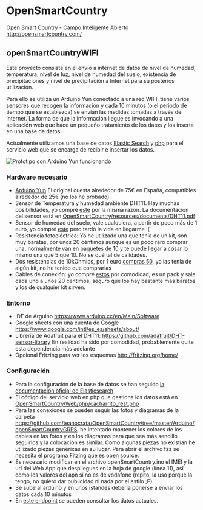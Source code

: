 # OpenSmartCountry
Open Smart Country - Campo Inteligente Abierto
http://opensmartcountry.com/


## openSmartCountryWIFI
Este proyecto consiste en el envío a internet de datos de nivel de humedad, temperatura, nivel de luz, nivel de humedad del suelo, existencia de precipitaciones y nivel de precipitación a Internet para su posterios utilización.

Para ello se utiliza un Arduino Yun conectado a una red WIFI, tiene varios sensores que recogen la información y cada 10 minutos (o el periodo de tiempo que se establezca) se envían las medidas tomadas a través de internet. La forma de que la información llegue es invocando a una aplicación web que hace un pequeño tratamiento de los datos y los inserta en una base de datos.

Actualmente utilizamos una base de datos [Elastic Search](https://www.elastic.co/) y [php](http://www.php.net/) para el servicio web que se encarga de recibir e insertar los datos.

![Prototipo con Arduino Yun funcionando](https://raw.githubusercontent.com/teanocrata/OpenSmartCountry/master/Arduino/openSmartCountryWIFI/IMG_20160629_151332.jpg)

### Hardware necesario
* [Arduino Yun](https://www.arduino.cc/en/Main/ArduinoBoardYun) El original cuesta alrededor de 75€ en España, compatibles alrededor de 25€ (no los he probado).
* Sensor de Temperatura y humedad ambiente DHT11. Hay muchas posibilidades, yo compré [este]( http://www.ebay.es/itm/201568844366?_trksid=p2060353.m2749.l2649&ssPageName=STRK%3AMEBIDX%3AIT) por la misma razón. La documentación del sensor está en [OpenSmartCountry/resources/documents/DHT11.pdf](OpenSmartCountry/resources/documents/DHT11.pdf)
* Sensor de humedad del suelo, vale cualquiera, a partir de poco más de 1 euro, yo compré [este](http://www.miniinthebox.com/es/humedad-del-suelo-modulo-de-masa-del-sensor-sensor-de-humedad_p903362.html) pero tardó la vida en llegarme :(
* Resistencia fotoeléctrica: Yo he utilizado una que tenía de un kit, son muy baratas, por unos 20 céntimos aunque es un poco raro comprar una, normalmente van en [paquetes de 10](http://www.ebay.es/itm/10pcs-Resistor-Dependiente-De-Luz-LDR-Fotoresistor-GL5528-Photoresistor-/231670562385?hash=item35f0a43e51:g:9GQAAOSwZ1lWdOrZ) y te puede llegar a cosar lo mismo una que 5 que 10. No se qué tal de calidades.
* Dos resistencias de 10kOhmios, por 1 euro [compras 50](http://www.ebay.es/itm/50x-Resistencias-10K-ohm-5-0-25W-1-4W-carbon-film-resistor-/201479741197?hash=item2ee920df0d:g:1nEAAOSwnH1WY~3a), yo las tenía de algún kit, no he tenido que comprarlas
* Cables de conexión: yo compré [estos](https://www.amazon.es/gp/product/B00QV7O052/ref=oh_aui_detailpage_o00_s00?ie=UTF8&psc=1) por comodidad, es un pack y sale cada uno a unos 20 centimos, seguro que los hay bastante más baratos y los de cualquier kit sirven.
 
### Entorno
* IDE de Arguino https://www.arduino.cc/en/Main/Software
* Google sheets con una cuenta de Google https://www.google.com/intl/es_es/sheets/about/
* Librería de Adafruit para el DHT11: https://github.com/adafruit/DHT-sensor-library En realidad ha sido por comodidad, probablemente quite esta dependencia más adelante
* Opcional Fritzing para ver los esquemas http://fritzing.org/home/

### Configuración
* Para la configuración de la base de datos se han seguido  [la documentación oficial de Elasticsearch](https://www.elastic.co/guide/index.html)
* El código del servicio web en php que gestiona los datos está en [OpenSmartCountry/Web/php/cacharrito_rest.php](OpenSmartCountry/Web/php/cacharrito_rest.php)
* Para las conexiones se pueden seguir las fotos y diagramas de la carpeta https://github.com/teanocrata/OpenSmartCountry/tree/master/Arduino/openSmartCountryGRPS, he intentado mantener los colores de los cables en las fotos y en los diagramas para que sea más sencillo seguirlos y la colocación es similar. Como algunas piezas no existían he utilizado piezas genéricas en su lugar. Para abrir el archivo fzz se necesita el programa Fitzing que es open source.
* Es necesario modificar en el archivo openSmartCountry.ino el IMEI y la url del Web App que despliegues en la hoja de google (línea 11), así como los valores del apn si no es de vodafone (repito, la uso porque la tengo, no quiero dar publicidad ni nada por el estilo ;P).
* Se sube al arduino y en unos istandes debería ponerse a enviar los datos cada 10 minutos
* En [este endpoint](http://81.61.197.16:9200/osc_station/osc_station_record/_search?) se pueden consultar los datos actuales.
 
